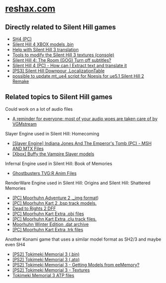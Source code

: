 # [reshax.com](https://reshax.com/)
## Directly related to Silent Hill games
* [SH4 (PC)](https://reshax.com/topic/354-sh4-pc/)
* [Silent Hill 4 XBOX models .bin](https://reshax.com/topic/513-silent-hill-4-xbox-models-bin/)
* [Help with Silent Hill 3 translation](https://reshax.com/topic/679-help-with-silent-hill-3-translation/)
* [Tools to modify the Silent Hill 3 textures (console)](https://reshax.com/topic/818-tools-to-modify-the-silent-hill-3-textures-console/)
* [Silent Hill 4: The Room (GOG) Turn off subtitles?](https://reshax.com/topic/843-silent-hill-4-the-room-gog-turn-off-subtitles/)
* [Silent Hill 4 (PC) - How can I Extract text and translate it](https://reshax.com/topic/847-silent-hill-4-pc-how-can-i-extract-text-and-translate-it/)
* [[PS3] Silent Hill Downpour .LocalizationTable](https://reshax.com/topic/862-ps3-silent-hill-downpour-localizationtable/)
* [possible to update mt_ue4 script for Noesis for ue5.1 Silent Hill 2 Remake](https://reshax.com/topic/1159-possible-to-update-mt_ue4-script-for-noesis-for-ue51-silent-hill-2-remake/)

## Related topics to Silent Hill games
Could work on a lot of audio files
* [A reminder for everyone: most of your audio woes are taken care of by VGMstream](https://reshax.com/topic/134-a-reminder-for-everyone-most-of-your-audio-woes-are-taken-care-of-by-vgmstream/)

Slayer Engine used in Silent Hill: Homecoming
* [[Slayer Engine] Indiana Jones And The Emperor's Tomb (PC) - MSH AND MTX Files](https://reshax.com/topic/211-slayer-engine-indiana-jones-and-the-emperors-tomb-pc-msh-and-mtx-files/)
* [[Xbox] Buffy the Vampire Slayer models](https://reshax.com/topic/749-xbox-buffy-the-vampire-slayer-models/)

Infernal Engine used in Silent Hill: Book of Memories
* [Ghostbusters TVG:R Anim Files](https://reshax.com/topic/675-ghostbusters-tvgr-anim-files/)

RenderWare Engine used in Silent Hill: Origins and Silent Hill: Shattered Memories
* [[PC] Moorhuhn Adventure 2 ._img format](https://reshax.com/topic/586-pc-moorhuhn-adventure-2-_img-format/))
* [[PC] Moorhuhn Kart 2 .bsp track models.](https://reshax.com/topic/641-pc-moorhuhn-kart-2-bsp-track-models/)
* [Dead to Rights 2 DFF](https://reshax.com/topic/644-dead-to-rights-2-dff/)
* [[PC] Moorhuhn Kart Extra .obj files](https://reshax.com/topic/665-pc-moorhuhn-kart-extra-obj-files/)
* [[PC] Moorhuhn Kart Extra .clu track files.](https://reshax.com/topic/672-pc-moorhuhn-kart-extra-clu-track-files/)
* [Moorhuhn Winter Edition .dat archive](https://reshax.com/topic/743-moorhuhn-winter-edition-dat-archive/)
* [[PC] Moorhuhn Kart Extra .trk files](https://reshax.com/topic/756-pc-moorhuhn-kart-extra-trk-files/)

Another Konami game that uses a similar model format as SH2/3 and maybe even SH4
* [[PS2] Tokimeki Memorial 3 (.bin)](https://reshax.com/topic/587-ps2-tokimeki-memorial-3-bin/)
* [[PS2] Tokimeki Memorial 3 (.atp)](https://reshax.com/topic/609-ps2-tokimeki-memorial-3-atp/)
* [[PS2] Tokimeki Memorial 3 - Getting Models from eeMemory?](https://reshax.com/topic/666-ps2-tokimeki-memorial-3-getting-models-from-eememory/)
* [[PS2] Tokimeki Memorial 3 - Textures](https://reshax.com/topic/702-ps2-tokimeki-memorial-3-textures/)
* [Tokimeki Memorial 3 ATP files](https://reshax.com/topic/1200-tokimeki-memorial-3-atp-files/)
